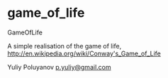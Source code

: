 game_of_life
============

GameOfLife

A simple realisation of the game of life, http://en.wikipedia.org/wiki/Conway's_Game_of_Life

Yuliy Poluyanov
p.yuliy@gmail.com
